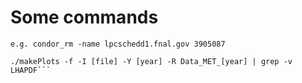 # Some commands

```Removes jobs: condor_rm -name schedd cluster
e.g. condor_rm -name lpcschedd1.fnal.gov 3905087

./makePlots -f -I [file] -Y [year] -R Data_MET_[year] | grep -v LHAPDF```
